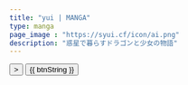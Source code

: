 ```yaml
---
title: "yui | MANGA"
type: manga
page_image : "https://syui.cf/icon/ai.png"
description: "惑星で暮らすドラゴンと少女の物語"
---
```


<script type="text/x-template" id="grid-template">
  <table>
    <thead>
      <tr>
        <th v-for="key in columns"
          @click="sortBy(key)"
          :class="{ active: sortKey == key }">
          {{ key | capitalize }}
          <span class="arrow" :class="sortOrders[key] > 0 ? 'asc' : 'dsc'">
          </span>
        </th>
      </tr>
    </thead>
    <tbody>
      <tr v-for="entry in filteredData">
        <td v-for="key in columns">
          {{entry[key]}}
        </td>
      </tr>
    </tbody>
  </table>
</script>

<div id="app">
	<transition name="slide">
		<img v-bind:src="'/manga/' + products[product] + '.png'"/> 
	</transition>
	<div class="image-button">
		<button id="next-manga" @click="nextSlide">&gt;</button> <button id="start-stop" @click="offTimer">{{ btnString }}</button>
	</div>
</div>

<!--
<div id="status">
  <demo-grid
    :data="gridData"
    :columns="gridColumns">
  </demo-grid>
</div>

<div id="demo">
  <form id="search">
    Search <input name="query" v-model="searchQuery">
  </form>
  <demo-grid :data="gridData" :columns="gridColumns" :filter-key="searchQuery"> </demo-grid>
  <demo-grid :data="gridData" :columns="gridColumns"> </demo-grid>
</div>
-->
<script type="text/javascript" src="build.js"></script></body>

